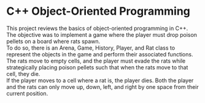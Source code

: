 # C++ Object-Oriented Programming 
This project reviews the basics of object-oriented programming in C++.\
The objective was to implement a game where the player must drop poison pellets on a board where rats spawn.\
To do so, there is an Arena, Game, History, Player, and Rat class to represent the objects in the game and perform their associated functions.\
The rats move to empty cells, and the player must evade the rats while strategically placing poison pellets such that when the rats move to that cell, they die.\
If the player moves to a cell where a rat is, the player dies. Both the player and the rats can only move up, down, left, and right by one space from their current position. 
